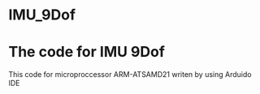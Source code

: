 # IMU_9Dof
# The code for IMU 9Dof
This code for microproccessor ARM-ATSAMD21 writen by using Arduido IDE
